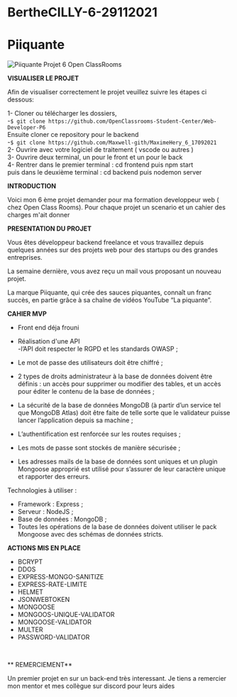 # BertheCILLY-6-29112021
# Piiquante
![Piiquante](https://user-images.githubusercontent.com/72757068/138886696-b2949b5f-4d87-4eda-969f-e31d82e2a858.PNG)
Projet 6 Open ClassRooms

**VISUALISER LE PROJET**

<p>Afin de visualiser correctement le projet veuillez suivre les étapes ci dessous:</br>

1- Cloner ou télécharger les dossiers,</br>
     -`$ git clone https://github.com/OpenClassrooms-Student-Center/Web-Developer-P6` </br>
Ensuite cloner ce repository pour le backend</br>
     -`$ git clone https://github.com/Maxwell-gith/MaximeHery_6_17092021`</br>
2- Ouvrire avec votre logiciel de traitement ( vscode ou autres )</br>
3- Ouvrire deux terminal, un pour le front et un pour le back </br>
4- Rentrer dans le premier terminal : cd frontend  puis npm start </br>
puis dans le deuxième terminal : cd backend  puis nodemon server</p>

**INTRODUCTION**

<p>Voici mon 6 ème projet demander pour ma formation developpeur web ( chez Open Class Rooms). 
Pour chaque projet un scenario et un cahier des charges m'ait donner</p>

**PRESENTATION DU PROJET**

<p> 
 Vous êtes développeur backend freelance et vous travaillez depuis quelques années sur des projets web pour des startups ou des grandes entreprises.

La semaine dernière, vous avez reçu un mail vous proposant un nouveau projet.

La marque Piiquante, qui crée des sauces piquantes, connaît un franc succès, en partie grâce à sa chaîne de vidéos YouTube “La piquante”.
</p> 

**CAHIER MVP** 

<p>

- Front end déja frouni </br>

-  Réalisation d'une API  </br>
-l’API doit respecter le RGPD et les standards OWASP ; </br>
- Le mot de passe des utilisateurs doit être chiffré ; </br>
- 2 types de droits administrateur à la base de données doivent être définis : un accès
pour supprimer ou modifier des tables, et un accès pour éditer le contenu de la base
de données ; </br>
- La sécurité de la base de données MongoDB (à partir d’un service tel que MongoDB
Atlas) doit être faite de telle sorte que le validateur puisse lancer l’application depuis sa machine ; </br>
- L’authentification est renforcée sur les routes requises ; </br>
- Les mots de passe sont stockés de manière sécurisée ; </br>
- Les adresses mails de la base de données sont uniques et un plugin Mongoose
approprié est utilisé pour s’assurer de leur caractère unique et rapporter des erreurs. </br>


Technologies à utiliser :</br>
- Framework : Express ;</br>
- Serveur : NodeJS ;</br>
- Base de données : MongoDB ;</br>
- Toutes les opérations de la base de données doivent utiliser le pack Mongoose avec
des schémas de données stricts.</br>


**ACTIONS MIS EN PLACE**

- BCRYPT
- DDOS
- EXPRESS-MONGO-SANITIZE
- EXPRESS-RATE-LIMITE
- HELMET
- JSONWEBTOKEN
- MONGOOSE
- MONGOOS-UNIQUE-VALIDATOR
- MONGOOSE-VALIDATOR
- MULTER
- PASSWORD-VALIDATOR 

</br>

** REMERCIEMENT**
<p> Un premier projet en sur un back-end très interessant.
Je tiens a remercier mon mentor et mes collègue sur discord pour leurs aides </p>
